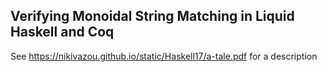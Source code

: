 ## Verifying Monoidal String Matching in Liquid Haskell and Coq

See https://nikivazou.github.io/static/Haskell17/a-tale.pdf for a description
